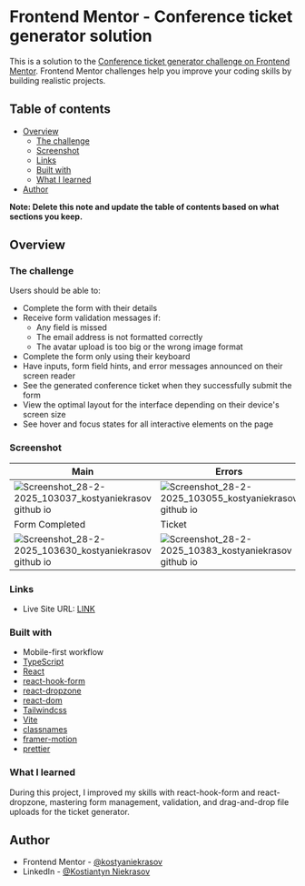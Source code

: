 # Frontend Mentor - Conference ticket generator solution

This is a solution to the [Conference ticket generator challenge on Frontend Mentor](https://www.frontendmentor.io/challenges/conference-ticket-generator-oq5gFIU12w). Frontend Mentor challenges help you improve your coding skills by building realistic projects.

## Table of contents

- [Overview](#overview)
  - [The challenge](#the-challenge)
  - [Screenshot](#screenshot)
  - [Links](#links)
  - [Built with](#built-with)
  - [What I learned](#what-i-learned)
- [Author](#author)

**Note: Delete this note and update the table of contents based on what sections you keep.**

## Overview

### The challenge

Users should be able to:

- Complete the form with their details
- Receive form validation messages if:
  - Any field is missed
  - The email address is not formatted correctly
  - The avatar upload is too big or the wrong image format
- Complete the form only using their keyboard
- Have inputs, form field hints, and error messages announced on their screen reader
- See the generated conference ticket when they successfully submit the form
- View the optimal layout for the interface depending on their device's screen size
- See hover and focus states for all interactive elements on the page

### Screenshot

|  Main                                   | Errors                                   |
|-----------------------------------------------|-----------------------------------------------|
| ![Screenshot_28-2-2025_103037_kostyaniekrasov github io](https://github.com/user-attachments/assets/be836ccd-46ca-4f41-8c4d-57e4d658458a)   | ![Screenshot_28-2-2025_103055_kostyaniekrasov github io](https://github.com/user-attachments/assets/af7d5d14-11a3-4a1a-ba41-7fc18a9320f8)   |
| Form Completed                                 | Ticket                                   |
|![Screenshot_28-2-2025_103630_kostyaniekrasov github io](https://github.com/user-attachments/assets/e2b9b818-ad60-45d4-b785-fc3a4a0627fe)   | ![Screenshot_28-2-2025_10383_kostyaniekrasov github io](https://github.com/user-attachments/assets/aa8b303b-e507-4c72-b814-7bc1e438aa7d)  |






### Links

- Live Site URL: [LINK](https://kostyaniekrasov.github.io/ticket-generator/ticket)

### Built with

- Mobile-first workflow
- [TypeScript](https://www.typescriptlang.org/)
- [React](https://reactjs.org/)
- [react-hook-form](https://react-hook-form.com/)
- [react-dropzone](https://react-dropzone.js.org/)
- [react-dom](https://react.dev/reference/react)
- [Tailwindcss](https://tailwindcss.com/)
- [Vite](https://vite.dev/)
- [classnames](https://vite.dev/)
- [framer-motion](https://motion.dev/)
- [prettier](https://prettier.io/)



### What I learned

During this project, I improved my skills with react-hook-form and react-dropzone, mastering form management, validation, and drag-and-drop file uploads for the ticket generator.

## Author

- Frontend Mentor - [@kostyaniekrasov](https://www.frontendmentor.io/profile/kostyaniekrasov)
- LinkedIn - [@Kostiantyn Niekrasov](www.linkedin.com/in/kostiantyn-niekrasov)

